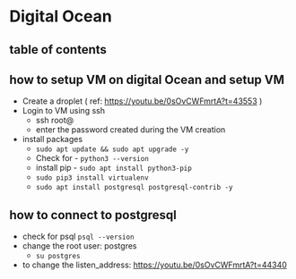 # Digital Ocean

## table of contents


## how to setup VM on digital Ocean and setup VM
- Create a droplet ( ref: https://youtu.be/0sOvCWFmrtA?t=43553 )
- Login to VM using ssh
  - ssh root@<ip-address>
  - enter the password created during the VM creation
- install packages
  - `sudo apt update && sudo apt upgrade -y`
  - Check for - `python3 --version`
  - install pip - `sudo apt install python3-pip`
  - `sudo pip3 install virtualenv`
  - `sudo apt install postgresql postgresql-contrib -y`

## how to connect to postgresql
- check for psql `psql --version`
- change the root user: postgres
  - `su postgres`
- to change the listen_address: https://youtu.be/0sOvCWFmrtA?t=44340